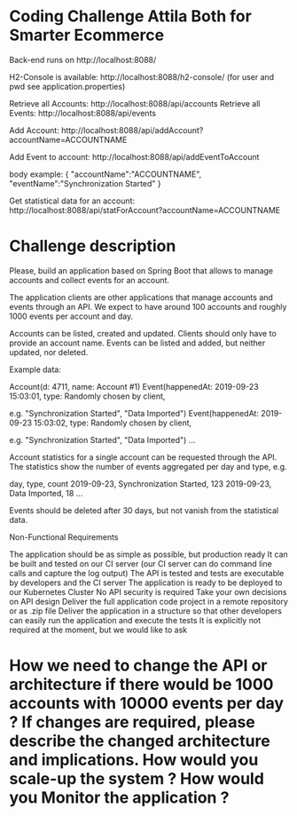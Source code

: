 # Coding Challenge Attila Both for Smarter Ecommerce


Back-end runs on http://localhost:8088/

H2-Console is available: http://localhost:8088/h2-console/
(for user and pwd see application.properties)

Retrieve all Accounts: http://localhost:8088/api/accounts
Retrieve all Events: http://localhost:8088/api/events

Add Account: http://localhost:8088/api/addAccount?accountName=ACCOUNTNAME

Add Event to account: http://localhost:8088/api/addEventToAccount

body example:
{
"accountName":"ACCOUNTNAME",
"eventName":"Synchronization Started"
}

Get statistical data for an account: http://localhost:8088/api/statForAccount?accountName=ACCOUNTNAME


# Challenge description
Please, build an application based on Spring Boot that allows to manage accounts and collect events for an account. 

The application clients are other applications that manage accounts and events through an API. We expect to have around 100 accounts and roughly 1000 events per account and day.

Accounts can be listed, created and updated. Clients should only have to provide an account name. Events can be listed and added, but neither updated, nor deleted.

Example data:

Account(d: 4711, name: Account #1)
Event(happenedAt: 2019-09-23 15:03:01, type: Randomly chosen by client,

e.g. "Synchronization Started", "Data Imported")
Event(happenedAt: 2019-09-23 15:03:02, type: Randomly chosen by client,

e.g. "Synchronization Started", "Data Imported") ...

Account statistics for a single account can be requested through the API. The statistics show the number of events aggregated per day and type, e.g.

day, type, count
2019-09-23, Synchronization Started, 123 2019-09-23, Data Imported, 18
...

Events should be deleted after 30 days, but not vanish from the statistical data.

Non-Functional Requirements

The application should be as simple as possible, but production ready
It can be built and tested on our CI server (our CI server can do command line calls and capture the log output)
The API is tested and tests are executable by developers and the CI server
The application is ready to be deployed to our Kubernetes Cluster
No API security is required
Take your own decisions on API design
Deliver the full application code project in a remote repository or as .zip file
Deliver the application in a structure so that other developers can easily run the application and execute the tests
It is explicitly not required at the moment, but we would like to ask

 How we need to change the API or architecture if there would be 1000 accounts with 10000 events per day ? If changes are required, please describe the changed architecture and implications. 
 How would you scale-up the system  ?
 How would you Monitor the application ?
==============================
